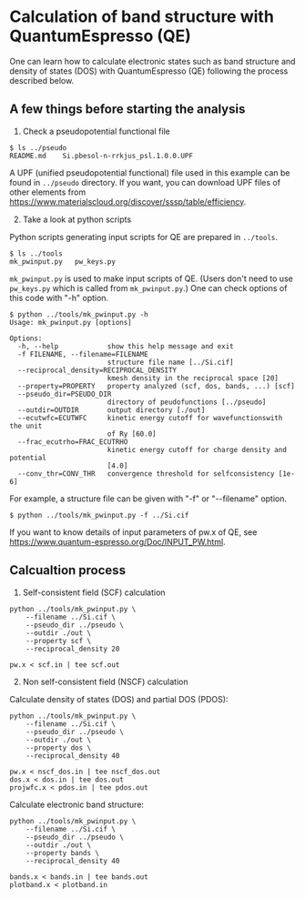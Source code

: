 Calculation of band structure with QuantumEspresso (QE)
========================================================

One can learn how to calculate electronic states such as band structure and density of states (DOS) 
with QuantumEspresso (QE) following the process described below.


A few things before starting the analysis 
------------------------------------------

1. Check a pseudopotential functional file

```
$ ls ../pseudo
README.md    Si.pbesol-n-rrkjus_psl.1.0.0.UPF
```

A UPF (unified pseudopotential functional) file used in this example can be found in ``../pseudo`` directory.
If you want, you can download UPF files of other elements from 
https://www.materialscloud.org/discover/sssp/table/efficiency.

2. Take a look at python scripts

Python scripts generating input scripts for QE are prepared in ``../tools``.

```
$ ls ../tools
mk_pwinput.py   pw_keys.py
```

``mk_pwinput.py`` is used to make input scripts of QE. 
(Users don't need to use ``pw_keys.py`` which is called from ``mk_pwinput.py``.)
One can check options of this code with "-h" option.

```
$ python ../tools/mk_pwinput.py -h
Usage: mk_pwinput.py [options]

Options:
  -h, --help            show this help message and exit
  -f FILENAME, --filename=FILENAME
                        structure file name [../Si.cif]
  --reciprocal_density=RECIPROCAL_DENSITY
                        kmesh density in the reciprocal space [20]
  --property=PROPERTY   property analyzed (scf, dos, bands, ...) [scf]
  --pseudo_dir=PSEUDO_DIR
                        directory of peudofunctions [../pseudo]
  --outdir=OUTDIR       output directory [./out]
  --ecutwfc=ECUTWFC     kinetic energy cutoff for wavefunctionswith the unit
                        of Ry [60.0]
  --frac_ecutrho=FRAC_ECUTRHO
                        kinetic energy cutoff for charge density and potential
                        [4.0]
  --conv_thr=CONV_THR   convergence threshold for selfconsistency [1e-6]
```

For example, a structure file can be given with "-f" or "--filename" option.

```
$ python ../tools/mk_pwinput.py -f ../Si.cif

```

If you want to know details of input parameters of pw.x of QE, see 
https://www.quantum-espresso.org/Doc/INPUT_PW.html.


Calcualtion process
--------------------

1. Self-consistent field (SCF) calculation

```
python ../tools/mk_pwinput.py \
    --filename ../Si.cif \
    --pseudo_dir ../pseudo \
    --outdir ./out \
    --property scf \
    --reciprocal_density 20 

pw.x < scf.in | tee scf.out
```

2. Non self-consistent field (NSCF) calculation

Calculate density of states (DOS) and partial DOS (PDOS):

```
python ../tools/mk_pwinput.py \
    --filename ../Si.cif \
    --pseudo_dir ../pseudo \
    --outdir ./out \
    --property dos \
    --reciprocal_density 40

pw.x < nscf_dos.in | tee nscf_dos.out
dos.x < dos.in | tee dos.out
projwfc.x < pdos.in | tee pdos.out
```

Calculate electronic band structure:

```
python ../tools/mk_pwinput.py \
    --filename ../Si.cif \
    --pseudo_dir ../pseudo \
    --outdir ./out \
    --property bands \
    --reciprocal_density 40 

bands.x < bands.in | tee bands.out
plotband.x < plotband.in
```

